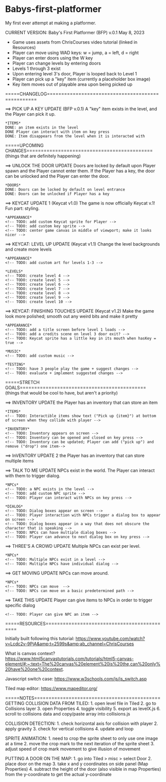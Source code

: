 # Babys-first-platformer
My first ever attempt at making a platformer. 


CURRENT VERSION: Baby's First Platformer (BFP) v.0.1 May 8, 2023
- Game uses assets from ChrisCourses video tutorial (linked in Resources)
- Player can move using WAD keys: w = jump, a = left, d = right
- Player can enter doors using the W key
- Player can change levels by entering doors
- Levels 1 through 3 exist
- Upon entering level 3's door, Player is looped back to Level 1
- Player can pick up a "key" item (currently a placeholder box image)
- Key item moves out of playable area upon being picked up


=====CHANGELOG==================================================

==> PICK UP A KEY UPDATE (BFP v.0.1)
    A "key" item exists in the level, and the Player can pick it up.

    *ITEMS* 
    DONE: an item exists in the level
    DONE Player can interact with item on key press
    DONE: Item disappears from the level when it is interacted with

=====UPCOMING CHANGES============================================
                                (things that are definitely happening)


==> UNLOCK THE DOOR UPDATE
    Doors are locked by default upon Player spawn and the Player cannot enter them. If the Player has a key, the door can be unlocked and the Player can enter the door.

    *DOORS*
    DONE: Doors can be locked by default on level entrance 
    DONE: Doors can be unlocked if Player has a key 


==> KEYCAT UPDATE 1 (Keycat v1.0)
    The game is now officially Keycat v.1! Fun part: styling.

    *APPEARANCE*
    <!-- TODO: add custom Keycat sprite for Player -->
    <!-- TODO: add custom key sprite -->
    <!-- TODO: center game canvas in middle of viewport; make it looks nicer -->
    
    
==> KEYCAT: LEVEL UP UPDATE (Keycat v1.1)
    Change the level backgrounds and create more levels

    *APPEARANCE*
    <!-- TODO: add custom art for levels 1-3 -->

    *LEVELS*
    <!-- TODO: create level 4 -->
    <!-- TODO: create level 5 -->
    <!-- TODO: create level 6 -->
    <!-- TODO: create level 7 -->
    <!-- TODO: create level 8 -->
    <!-- TODO: create level 9 -->
    <!-- TODO: create level 10 -->


==> KEYCAT: FINISHING TOUCHES UPDATE (Keycat v1.2)
    Make the game look more polished; smooth out any weird bits and make it pretty

    *APPEARANCE*
    <!-- TODO: add a title screen before level 1 loads -->
    <!-- TODO: add a credits scene on level 3 door exit? -->
    <!-- TODO: Keycat sprite has a little key in its mouth when hasKey = true -->

    *MUSIC*
    <!-- TODO: add custom music -->

    *TESTING*
    <!-- TODO: have 3 people play the game + suggest changes -->
    <!-- TODO: evaluate + implement suggested changes -->



=====STRETCH GOALS============================================
                    (things that would be cool to have, but aren't a priority)

==> INVENTORY UPDATE
    the Player has an inventory that can store an item

    *ITEMS*
    <!-- TODO: Interactible items show text ("Pick up {item}") at bottom of screen when they collide with player -->

    *INVENTORY*
    <!-- TODO: Inventory appears on screen -->
    <!-- TODO: Inventory can be opened and closed on key press -->
    <!-- TODO: Inventory can be updated; Player can add ("pick up") and remove ("drop") one item-->


==> InVENTORY UPDATE 2
    the Player has an inventory that can store multiple items
    <!-- TODO: Inventory can be updated; Player can add ("pick up") and remove ("drop") multiple items-->


==> TALK TO ME UPDATE
    NPCs exist in the world. The Player can interact with them to trigger dialog.

    *NPCs*
    <!-- TODO: a NPC exists in the level -->
    <!-- TODO: add custom NPC sprite -->
    <!-- TODO: Player can interact with NPCs on key press -->

    *DIALOG*
    <!-- TODO: Dialog boxes appear on screen -->
    <!-- TODO: Player interaction with NPCs trigger a dialog box to appear on screen -->
    <!-- TODO: Dialog boxes appear in a way that does not obscure the character that is speaking -->
    <!-- TODO: NPCs can have multiple dialog boxes -->
    <!-- TODO: Player can advance to next dialog box on key press -->


==> THREE'S A CROWD UPDATE
    Multiple NPCs can exist per level.

    *NPCs*
    <!-- TODO: Multiple NPCs exist in a level -->
    <!-- TODO: Multiple NPCs have individual dialog -->


==> GET MOVING UPDATE
    NPCs can move around.

    *NPCs*
    <!-- TODO: NPCs can move  -->
    <!-- TODO: NPCs can move on a basic predetermined path -->


==> TAKE THIS UPDATE
    Player can give items to NPCs in order to trigger specific dialog

    <!-- TODO: Player can give NPC an item -->



=====RESOURCES============================================

Initially built following this tutorial: 
    https://www.youtube.com/watch?v=Lcdc2v-9PjA&amp;t=2599s&amp;ab_channel=ChrisCourses

What is canvas context?
    https://www.html5canvastutorials.com/tutorials/html5-canvas-element/#:~:text=The%20canvas%20element%20is%20the,can%20only%20have%20one%20context.

Javascript switch case:
    https://www.w3schools.com/js/js_switch.asp

Tiled map editor:
    https://www.mapeditor.org/


=====NOTES============================================
GETTING COLLISION DATA FROM TILED:
    1. open level file in Tiled
    2. go to Collisions layer
    3. open Properties
    4. toggle visibility
    5. export as levelX.js
    6. scroll to collisions data and copy/paste array into collisions.js

COLLISION DETECTION:
    1. check horizontal axis for collision with player
    2. apply gravity
    3. check for vertical collisions
    4. update and loop

SPRITE ANIMATION:
    1. need to crop the sprite sheet to only use one image at a time
    2. move the crop mark to the next iteration of the sprite sheet
    3. adjust speed of crop mark movement to give illusion of movement

PUTTING A DOOR ON THE MAP:
    1. go into Tiled > misc > select Door
    2. place door on the map
    3. take x and y coordinates on side panel (Map Properties)
    4. subtract the height of the door (also visible in map Properties) from the y-coordinate to get the actual y-coordinate